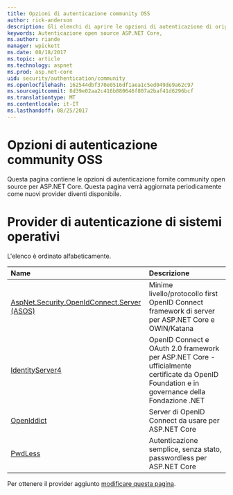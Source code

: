 ```yaml
---
title: Opzioni di autenticazione community OSS
author: rick-anderson
description: Gli elenchi di aprire le opzioni di autenticazione di origine per ASP.NET Core.
keywords: Autenticazione open source ASP.NET Core,
ms.author: riande
manager: wpickett
ms.date: 08/18/2017
ms.topic: article
ms.technology: aspnet
ms.prod: asp.net-core
uid: security/authentication/community
ms.openlocfilehash: 162544dbf370e0516df1aea1c5ed049de9a62c97
ms.sourcegitcommit: 8d39e02aa2c416b880646f807a2baf41d6296bcf
ms.translationtype: MT
ms.contentlocale: it-IT
ms.lasthandoff: 08/25/2017
---
```

# <a name="community-oss-authentication-options"></a>Opzioni di autenticazione community OSS

Questa pagina contiene le opzioni di autenticazione fornite community open source per ASP.NET Core. Questa pagina verrà aggiornata periodicamente come nuovi provider diventi disponibile.

# <a name="oss-authentication-providers"></a>Provider di autenticazione di sistemi operativi

L'elenco è ordinato alfabeticamente.

| Name | Descrizione |
|:--------------|:------------------|
| [AspNet.Security.OpenIdConnect.Server (ASOS)](https://github.com/aspnet-contrib/AspNet.Security.OpenIdConnect.Server) | Minime livello/protocollo first OpenID Connect framework di server per ASP.NET Core e OWIN/Katana |
| [IdentityServer4](https://identityserver.io/) | OpenID Connect e OAuth 2.0 framework per ASP.NET Core - ufficialmente certificate da OpenID Foundation e in governance della Fondazione .NET |
| [OpenIddict](https://github.com/openiddict/openiddict-core) | Server di OpenID Connect da usare per ASP.NET Core  |
| [PwdLess](https://github.com/pwdless/pwdless) | Autenticazione semplice, senza stato, passwordless per ASP.NET Core  |

Per ottenere il provider aggiunto [modificare questa pagina](https://github.com/aspnet/Docs/edit/master/aspnetcore/security/authentication/community.md).
